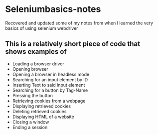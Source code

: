 # Seleniumbasics-notes
Recovered and updated some of my notes from when I learned the very basics of using selenium webdriver

## This is a relatively short piece of code that shows examples of
- Loading a browser driver
- Opening browser
- Opening a browser in headless mode
- Searching for an input element by ID
- Inserting Text to said input element
- Searching for a button by Tag-Name
- Pressing the button
- Retrieving cookies from a webpage
- Displaying retrieved cookies
- Deleting retrieved cookies
- Displaying HTML of a website
- Closing a window
- Ending a session

